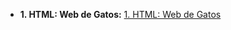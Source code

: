 
+ **1. HTML: Web de Gatos:** [1. HTML: Web de Gatos](https://github.com/SrRosales/Aprendizajes/tree/main/Curso%20HTML%20y%20CSS/1.%20HTML%3A%20Web%20de%20Gatos)
